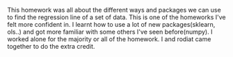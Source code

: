 This homework was all about the different ways and packages we can use to find the regression line of a set of data.
This is one of the homeworks I've felt more confident in. I learnt how to use a lot of new packages(sklearn, ols..) and got more familiar with some others I've seen before(numpy).
I worked alone for the majority or all of the homework. I and rodiat came together to do the extra credit.

